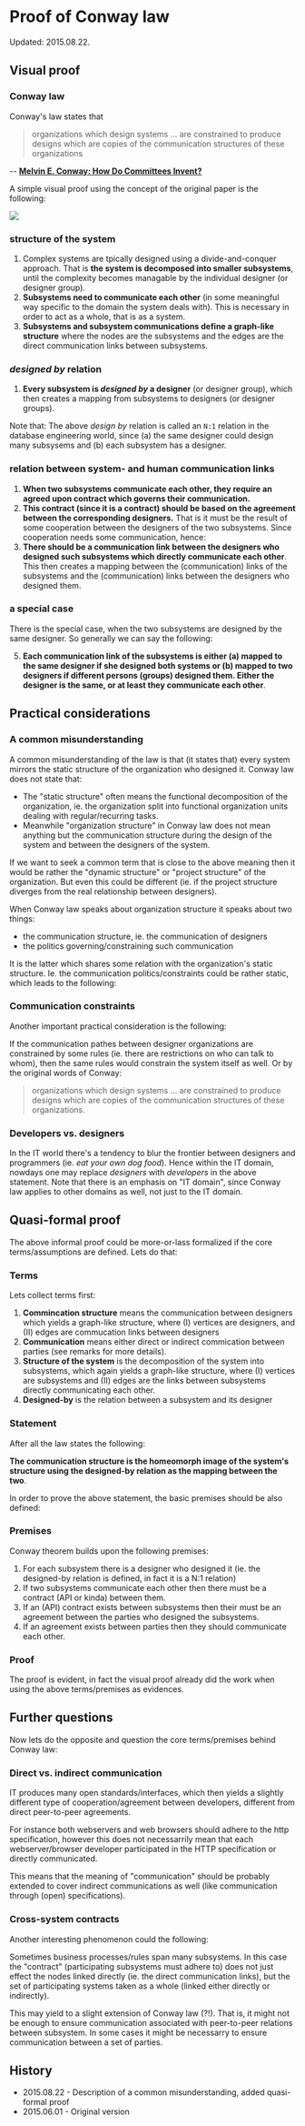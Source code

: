 Proof of Conway law
==

Updated: 2015.08.22.

Visual proof
--

### Conway law

Conway's law states that

> organizations which design systems ... are constrained to produce designs which are copies of the communication structures of these organizations

-- **[Melvin E. Conway: How Do Committees Invent?](http://www.melconway.com/Home/Committees_Paper.html)**


A simple visual proof using the concept of the original paper is the following:

![](img/conway_law.png)

### structure of the system

1. Complex systems are tpically designed using a divide-and-conquer approach. That is **the system is decomposed into smaller subsystems**, until the complexity becomes managable by the individual designer (or designer group).
2. **Subsystems need to communicate each other** (in some meaningful way specific to the domain the system deals with). This is necessary in order to act as a whole, that is as a system.
3. **Subsystems and subsystem communications define a graph-like structure** where the nodes are the subsystems and the edges are the direct communication links between subsystems. 

### *designed by* relation

1. **Every subsystem is *designed by* a designer** (or designer group), which then creates a mapping from subsystems to designers (or designer groups). 

Note that: The above *design by* relation is called an `N:1` relation in the database engineering world, since (a) the same designer could design many subsysems and (b) each subsystem has a designer.

### relation between system- and human communication links

1. **When two subsystems communicate each other, they require an agreed upon contract which governs their communication.** 
2. **This contract (since it is a contract) should be based on the agreement between the corresponding designers.** That is it must be the result of some cooperation between the designers of the two subsystems. Since cooperation needs some communication, hence: 
3. **There should be a communication link between the designers who designed such subsystems which directly communicate each other**. This then creates a mapping between the (communication) links of the subsystems and the (communication) links between the designers who designed them. 

### a special case

There is the special case, when the two subsystems are designed by the same designer. So generally we can say the following:

5. **Each communication link of the subsystems is either (a) mapped to the same designer if she designed both systems or (b) mapped to two designers if different persons (groups) designed them. Either the designer is the same, or at least they communicate each other**.


Practical considerations
--

### A common misunderstanding

A common misunderstanding of the law is that (it states that) every system mirrors the static structure of the organization who designed it. Conway law does not state that:

* The "static structure" often means the functional decomposition of the organization, ie. the organization split into functional organization units dealing with regular/recurring tasks.
* Meanwhile "organization structure" in Conway law does not mean anything but the communication structure during the design of the system and between the designers of the system. 

If we want to seek a common term that is close to the above meaning then it would be rather the "dynamic structure" or "project structure" of the organization. But even this could be different (ie. if the project structure diverges from the real relationship between designers). 

When Conway law speaks about organization structure it speaks about two things:

* the communication structure, ie. the communication of designers
* the politics governing/constraining such communication

It is the latter which shares some relation with the organization's static structure. Ie. the communication politics/constraints could be rather static, which leads to the following:

### Communication constraints

Another important practical consideration is the following:

If the communication pathes between designer organizations are constrained by some rules (ie. there are restrictions on who can talk to whom), then the same rules would constrain the system itself as well. Or by  the original words of Conway:

> organizations which design systems ... are constrained to produce designs which are copies of the communication structures of these organizations. 

### Developers vs. designers

In the IT world there's a tendency to blur the frontier between designers and programmers (ie. *eat your own dog food*). Hence within the IT domain, nowdays one may replace *designers* with *developers* in the above statement. Note that there is an emphasis on "IT domain", since Conway law applies to other domains as well, not just to the IT domain.

Quasi-formal proof
--

The above informal proof could be more-or-lass formalized if the core terms/assumptions are defined. Lets do that:

### Terms

Lets collect terms first:

1. **Commincation structure** means the communication between designers which yields a graph-like structure, where (I) vertices are designers, and (II) edges are commucation links between designers
2. **Communication** means either direct or indirect commication between parties (see remarks for more details).
3. **Structure of the system** is the decomposition of the system into subsystems, which again yields a graph-like structure, where (I) vertices are subsystems and (II) edges are the links between subsystems directly communicating each other.
4. **Designed-by** is the relation between a subsystem and its designer

### Statement

After all the law states the following:

**The communication structure is the homeomorph image of the system's structure using the designed-by relation as the mapping between the two**.

In order to prove the above statement, the basic premises should be also defined:

### Premises

Conway theorem builds upon the following premises:

1. For each subsystem there is a designer who designed it (ie. the designed-by relation is defined, in fact it is a N:1 relation)
2. If two subsystems communicate each other then there must be a contract (API or kinda) between them. 
3. If an (API) contract exists between subsystems then their must be an agreement between the parties who designed the subsystems.
4. If an agreement exists between parties then they should communicate each other.

### Proof

The proof is evident, in fact the visual proof already did the work when using the above terms/premises as evidences.

Further questions
--

Now lets do the opposite and question the core terms/premises behind Conway law:

### Direct vs. indirect communication

IT produces many open standards/interfaces, which then yields a slightly  different type of cooperation/agreement between developers, different from direct peer-to-peer agreements. 

For instance both webservers and web browsers should adhere to the http specification, however this does not necessarrily mean that each webserver/browser developer participated in the HTTP specification or directly communicated.

This means that the meaning of "communication" should be probably extended to cover indirect communications as well (like communication through (open) specifications).

### Cross-system contracts

Another interesting phenomenon could the following: 

Sometimes business processes/rules span many subsystems. In this case the "contract" (participating subsystems must adhere to) does not just effect the nodes linked directly (ie. the direct communication links), but the set of participating systems taken as a whole (linked either directly or indirectly).

This may yield to a slight extension of Conway law (?!). That is, it might not be enough to ensure communication associated with peer-to-peer relations between subsystem. In some cases it might be necessarry to ensure communication between a set of parties.

History
--

* 2015.08.22 - Description of a common misunderstanding, added quasi-formal proof
* 2015.06.01 - Original version
